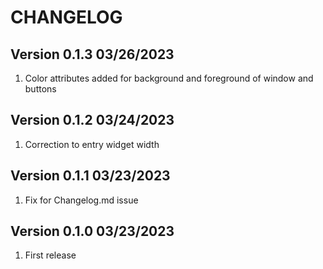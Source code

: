 # CHANGELOG

## Version 0.1.3 03/26/2023
1. Color attributes added for background and foreground of window and buttons

## Version 0.1.2 03/24/2023
1. Correction to entry widget width

## Version 0.1.1 03/23/2023
1. Fix for Changelog.md issue

## Version 0.1.0 03/23/2023
1. First release
